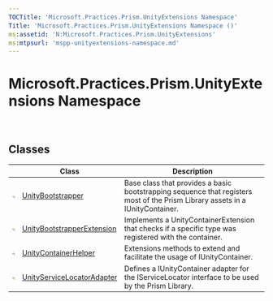 ```yaml
---
TOCTitle: 'Microsoft.Practices.Prism.UnityExtensions Namespace'
Title: 'Microsoft.Practices.Prism.UnityExtensions Namespace ()'
ms:assetid: 'N:Microsoft.Practices.Prism.UnityExtensions'
ms:mtpsurl: 'mspp-unityextensions-namespace.md'
---
```



# Microsoft.Practices.Prism.UnityExtensions Namespace

 

## Classes

<span id="classToggle"></span>
<table>

<thead>
<tr class="header">
<th> </th>
<th>Class</th>
<th>Description</th>
</tr>
</thead>
<tbody>
<tr class="odd">
<td><img src="images/public-class.gif" title="Public class" /></td>
<td><a href="https://msdn.microsoft.com/library/microsoft.practices.prism.unityextensions.unitybootstrapper">UnityBootstrapper</a></td>
<td><div class="summary">
Base class that provides a basic bootstrapping sequence that registers most of the Prism Library assets in a IUnityContainer.
</div></td>
</tr>
<tr class="even">
<td><img src="images/public-class.gif" title="Public class" /></td>
<td><a href="https://msdn.microsoft.com/library/microsoft.practices.prism.unityextensions.unitybootstrapperextension">UnityBootstrapperExtension</a></td>
<td><div class="summary">
Implements a UnityContainerExtension that checks if a specific type was registered with the container.
</div></td>
</tr>
<tr class="odd">
<td><img src="images/public-class.gif" title="Public class" /></td>
<td><a href="https://msdn.microsoft.com/library/microsoft.practices.prism.unityextensions.unitycontainerhelper">UnityContainerHelper</a></td>
<td><div class="summary">
Extensions methods to extend and facilitate the usage of IUnityContainer.
</div></td>
</tr>
<tr class="even">
<td><img src="images/public-class.gif" title="Public class" /></td>
<td><a href="https://msdn.microsoft.com/library/microsoft.practices.prism.unityextensions.unityservicelocatoradapter">UnityServiceLocatorAdapter</a></td>
<td><div class="summary">
Defines a IUnityContainer adapter for the IServiceLocator interface to be used by the Prism Library.
</div></td>
</tr>
</tbody>
</table>

